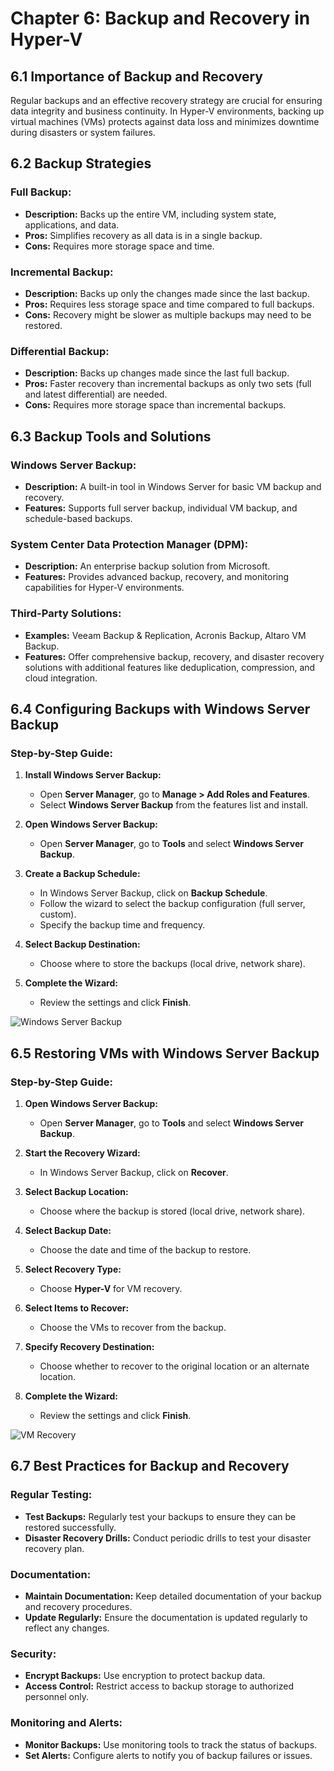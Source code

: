 # Chapter 6: Backup and Recovery in Hyper-V

## 6.1 Importance of Backup and Recovery

Regular backups and an effective recovery strategy are crucial for ensuring data integrity and business continuity. In Hyper-V environments, backing up virtual machines (VMs) protects against data loss and minimizes downtime during disasters or system failures.

## 6.2 Backup Strategies

### Full Backup:
- **Description:** Backs up the entire VM, including system state, applications, and data.
- **Pros:** Simplifies recovery as all data is in a single backup.
- **Cons:** Requires more storage space and time.

### Incremental Backup:
- **Description:** Backs up only the changes made since the last backup.
- **Pros:** Requires less storage space and time compared to full backups.
- **Cons:** Recovery might be slower as multiple backups may need to be restored.

### Differential Backup:
- **Description:** Backs up changes made since the last full backup.
- **Pros:** Faster recovery than incremental backups as only two sets (full and latest differential) are needed.
- **Cons:** Requires more storage space than incremental backups.

## 6.3 Backup Tools and Solutions

### Windows Server Backup:
- **Description:** A built-in tool in Windows Server for basic VM backup and recovery.
- **Features:** Supports full server backup, individual VM backup, and schedule-based backups.

### System Center Data Protection Manager (DPM):
- **Description:** An enterprise backup solution from Microsoft.
- **Features:** Provides advanced backup, recovery, and monitoring capabilities for Hyper-V environments.

### Third-Party Solutions:
- **Examples:** Veeam Backup & Replication, Acronis Backup, Altaro VM Backup.
- **Features:** Offer comprehensive backup, recovery, and disaster recovery solutions with additional features like deduplication, compression, and cloud integration.

## 6.4 Configuring Backups with Windows Server Backup

### Step-by-Step Guide:

1. **Install Windows Server Backup:**
   - Open **Server Manager**, go to **Manage > Add Roles and Features**.
   - Select **Windows Server Backup** from the features list and install.

2. **Open Windows Server Backup:**
   - Open **Server Manager**, go to **Tools** and select **Windows Server Backup**.

3. **Create a Backup Schedule:**
   - In Windows Server Backup, click on **Backup Schedule**.
   - Follow the wizard to select the backup configuration (full server, custom).
   - Specify the backup time and frequency.

4. **Select Backup Destination:**
   - Choose where to store the backups (local drive, network share).

5. **Complete the Wizard:**
   - Review the settings and click **Finish**.

![Windows Server Backup](https://learn.microsoft.com/en-us/windows-server/identity/ad-ds/manage/forest-recovery-guide/media/a31518eb8f4ce532c957c9f4b61db202.png)

## 6.5 Restoring VMs with Windows Server Backup

### Step-by-Step Guide:

1. **Open Windows Server Backup:**
   - Open **Server Manager**, go to **Tools** and select **Windows Server Backup**.

2. **Start the Recovery Wizard:**
   - In Windows Server Backup, click on **Recover**.

3. **Select Backup Location:**
   - Choose where the backup is stored (local drive, network share).

4. **Select Backup Date:**
   - Choose the date and time of the backup to restore.

5. **Select Recovery Type:**
   - Choose **Hyper-V** for VM recovery.

6. **Select Items to Recover:**
   - Choose the VMs to recover from the backup.

7. **Specify Recovery Destination:**
   - Choose whether to recover to the original location or an alternate location.

8. **Complete the Wizard:**
   - Review the settings and click **Finish**.

![VM Recovery](https://www.ubackup.com/screenshot/en/acbn/others/restore-hyper-v-virtual-machine-from-windows-server-backup/select-items-to-recover.png)

## 6.7 Best Practices for Backup and Recovery

### Regular Testing:
- **Test Backups:** Regularly test your backups to ensure they can be restored successfully.
- **Disaster Recovery Drills:** Conduct periodic drills to test your disaster recovery plan.

### Documentation:
- **Maintain Documentation:** Keep detailed documentation of your backup and recovery procedures.
- **Update Regularly:** Ensure the documentation is updated regularly to reflect any changes.

### Security:
- **Encrypt Backups:** Use encryption to protect backup data.
- **Access Control:** Restrict access to backup storage to authorized personnel only.

### Monitoring and Alerts:
- **Monitor Backups:** Use monitoring tools to track the status of backups.
- **Set Alerts:** Configure alerts to notify you of backup failures or issues.
